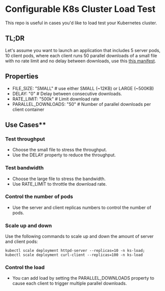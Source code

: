 # Configurable K8s Cluster Load Test
This repo is useful in cases you'd like to load test your Kubernetes cluster.

## TL;DR

Let's assume you want to launch an application that includes 5 server pods, 10 client pods, where each client runs 50 parallel downloads of a small file with no rate limit and no delay between downloads, use this [this manifest](load-test.yaml).
 
## Properties

- FILE_SIZE: "SMALL"          # use either SMALL (~12KB) or LARGE (~500KB)
- DELAY: "0"                  # Delay between consecutive downloads.
- RATE_LIMIT: "500k"          # Limit download rate
- PARALLEL_DOWNLOADS: "50"    # Number of parallel downloads per client container

## Use Cases**

### Test throughput

- Choose the small file to stress the throughput. 
- Use the DELAY property to reduce the throughput.

### Test bandwidth

- Choose the large file to stress the bandwidth. 
- Use RATE_LIMIT to throttle the download rate.

### Control the number of pods

- Use the server and client replicas numbers to control the number of pods.

### Scale up and down

Use the following commands to scale up and down the amount of server and client pods:

```shell
kubectl scale deployment httpd-server --replicas=10 -n ks-load; kubectl scale deployment curl-client --replicas=100 -n ks-load
```

### Control the load

- You can add load by setting the PARALLEL_DOWNLOADS property to cause each client to trigger multiple parallel downloads.
